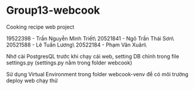# Group13-webcook
Cooking recipe web project

19522398 - Trần Nguyễn Minh Triết\\
20521841 - Ngô Trần Thái Sơn\\
20521588 - Lê Tuấn Lương\\
20522184 - Phạm Văn Xuân\\

Nhớ cài PostgresQL trước khi chạy cái web, setting DB chỉnh trong file settings.py (settings.py nằm trong folder webcook)

Sử dụng Virtual Environment trong folder webcook-venv để có môi trường deploy web chạy thử
